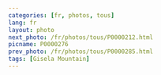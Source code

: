 ```yaml
---
categories: [fr, photos, tous]
lang: fr
layout: photo
next_photo: /fr/photos/tous/P0000212.html
picname: P0000276
prev_photo: /fr/photos/tous/P0000285.html
tags: [Gisela Mountain]
---
```

